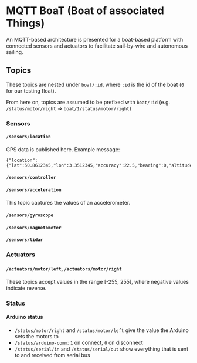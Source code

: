 # MQTT BoaT (Boat of associated Things)

An MQTT-based architecture is presented for a boat-based platform with connected sensors and actuators to facilitate sail-by-wire and autonomous sailing.

## Topics

These topics are nested under `boat/:id`, where `:id` is the id of the boat (`0` for our testing float).

From here on, topics are assumed to be prefixed with `boat/:id` (e.g. `/status/motor/right` => `boat/1/status/motor/right`)

### Sensors

#### `/sensors/location`

GPS data is published here. Example message:

```
{"location":{"lat":50.8612345,"lon":3.3512345,"accuracy":22.5,"bearing":0,"altitude":0,"speed":0,"provider":"network"}}

```

#### `/sensors/controller`


#### `/sensors/acceleration`

This topic captures the values of an accelerometer.

#### `/sensors/gyroscope`


#### `/sensors/magnetometer`


#### `/sensors/lidar`


### Actuators

#### `/actuators/motor/left`, `/actuators/motor/right`

These topics accept values in the range [-255, 255], where negative values indicate reverse.

### Status

#### Arduino status

* `/status/motor/right` and `/status/motor/left` give the value the Arduino sets the motors to
* `/status/arduino-comm`: `1` on connect, `0` on disconnect
* `/status/serial/in` and `/status/serial/out` show everything that is sent to and received from serial bus


